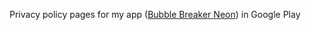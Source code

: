 Privacy policy pages for my app ([Bubble Breaker Neon](https://play.google.com/store/apps/details?id=com.timurbasyrov.bubblebreakerneon)) in Google Play
